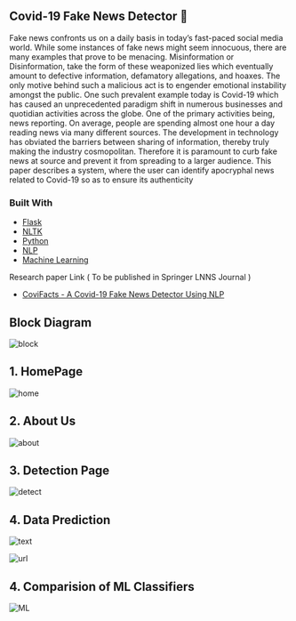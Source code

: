 ## Covid-19 Fake News Detector 💉 

<p> Fake news confronts us on a daily basis in today’s fast-paced social media world. While some instances of fake news might seem innocuous, there are many examples that prove to be menacing. Misinformation or Disinformation, take the form of these weaponized lies which
eventually amount to defective information, defamatory allegations, and hoaxes. The only motive behind such a malicious act is to engender emotional instability amongst the public. One such prevalent example today is Covid-19 which has caused an unprecedented paradigm shift in numerous businesses and quotidian activities across the globe. One of the primary activities being, news reporting. On average, people are spending almost one hour a day reading news via many different sources. The development in technology has obviated the barriers between sharing of information, thereby truly making the industry cosmopolitan. Therefore it is paramount to curb fake news at source and prevent it from spreading to a larger audience. This paper describes a system, where the user can identify apocryphal news related to Covid-19 so as to ensure its authenticity
  
### Built With

* [Flask](https://flask.palletsprojects.com/en/2.0.x/)
* [NLTK](https://www.nltk.org/)
* [Python](https://www.python.org/)
* [NLP](https://towardsdatascience.com/introduction-to-natural-language-processing-for-text-df845750fb63)
* [Machine Learning](https://scikit-learn.org/stable/)
 
Research paper Link ( To be published in Springer LNNS Journal )
* [CoviFacts - A Covid-19 Fake News Detector Using NLP](https://ictcs.in/agenda.php)
  
## Block Diagram
  ![block](./images/block.PNG)
  
## 1. HomePage
  
   ![home](./images/home.png)
  
## 2. About Us
  
   ![about](./images/about.png)
  
## 3. Detection Page
  
   ![detect](./images/detect.png)

## 4. Data Prediction
   ![text](./images/text.PNG)
  
   ![url](./images/url.PNG)

## 4. Comparision of ML Classifiers
   ![ML](./images/ML.PNG)
  
  




